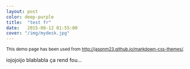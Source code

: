 ```yaml
---
layout: post
color: deep-purple
title:  "test fr"
date:   2015-08-12 01:55:00
cover: "/img/mydesk.jpg"
---
```


<p><small>This demo page has been used from <a href="https://jasonm23.github.io/markdown-css-themes/" target="_blank">http://jasonm23.github.io/markdown-css-themes/</a>.</small></p>

 iojojoijo
blablabla
ça rend fou...
